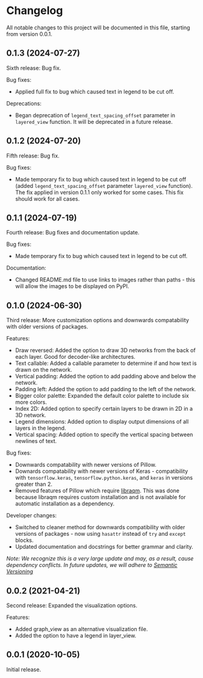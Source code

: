 # Changelog
All notable changes to this project will be documented in this file, starting from version 0.0.1.

## 0.1.3 (2024-07-27)

Sixth release: Bug fix.

Bug fixes:
- Applied full fix to bug which caused text in legend to be cut off.

Deprecations:
- Began deprecation of `legend_text_spacing_offset` parameter in `layered_view` function. It will be deprecated in a future release.

## 0.1.2 (2024-07-20)
Fifth release: Bug fix.

Bug fixes:
- Made temporary fix to bug which caused text in legend to be cut off (added `legend_text_spacing_offset` parameter `layered_view` function). The fix applied in version 0.1.1 only worked for some cases. This fix should work for all cases.

## 0.1.1 (2024-07-19)

Fourth release: Bug fixes and documentation update.

Bug fixes:
- Made temporary fix to bug which caused text in legend to be cut off.

Documentation:
- Changed README.md file to use links to images rather than paths - this will allow the images to be displayed on PyPI.

## 0.1.0 (2024-06-30)

Third release: More customization options and downwards compatability with older versions of packages.

Features:
- Draw reversed: Added the option to draw 3D networks from the back of each layer. Good for decoder-like architectures.
- Text callable: Added a callable parameter to determine if and how text is drawn on the network.
- Vertical padding: Added the option to add padding above and below the network.
- Padding left: Added the option to add padding to the left of the network.
- Bigger color palette: Expanded the default color palette to include six more colors.
- Index 2D: Added option to specify certain layers to be drawn in 2D in a 3D network.
- Legend dimensions: Added option to display output dimensions of all layers in the legend.
- Vertical spacing: Added option to specify the vertical spacing between newlines of text.

Bug fixes:
- Downwards compatability with newer versions of Pillow.
- Downards compatability with newer versions of Keras - compatibility with `tensorflow.keras`, `tensorflow.python.keras`, and `keras` in versions greater than 2.
- Removed features of Pillow which require [libraqm](https://github.com/HOST-Oman/libraqm). This was done because libraqm requires custom installation and is not available for automatic installation as a dependency.

Developer changes:
- Switched to cleaner method for downwards compatibility with older versions of packages - now using `hasattr` instead of `try` and `except` blocks.
- Updated documentation and docstrings for better grammar and clarity.

*Note: We recognize this is a very large update and may, as a result, cause dependency conflicts. In future updates, we will adhere to [Semantic Versioning](https://semver.org/)*

## 0.0.2 (2021-04-21)

Second release: Expanded the visualization options.

Features:
- Added graph_view as an alternative visualization file.
- Added the option to have a legend in layer_view.

## 0.0.1 (2020-10-05)

Initial release.
